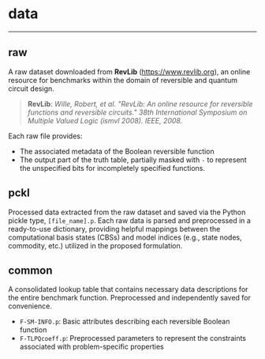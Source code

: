 # data
- - - 

## raw
A raw dataset downloaded from **RevLib** (https://www.revlib.org), an online resource for benchmarks within the domain of reversible and quantum circuit design.
> **RevLib**: *Wille, Robert, et al. "RevLib: An online resource for reversible functions and reversible circuits." 38th International Symposium on Multiple Valued Logic (ismvl 2008). IEEE, 2008.*

Each raw file provides: 
* The associated metadata of the Boolean reversible function
* The output part of the truth table, partially masked with `-` to represent the unspecified bits for incompletely specified functions.

## pckl
Processed data extracted from the raw dataset and saved via the Python pickle type, `[file_name].p`.
Each raw data is parsed and preprocessed in a ready-to-use dictionary, providing helpful mappings between the computational basis states (CBSs) and model indices (e.g., state nodes, commodity, etc.) utilized in the proposed formulation.

## common
A consolidated lookup table that contains necessary data descriptions for the entire benchmark function. Preprocessed and independently saved for convenience.
* `F-SM-INFO.p`: Basic attributes describing each reversible Boolean function
* `F-TLPQcoeff.p`: Preprocessed parameters to represent the constraints associated with problem-specific properties 
